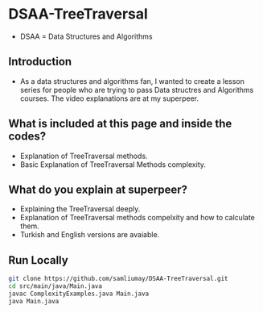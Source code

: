 # DSAA-TreeTraversal
* DSAA = Data Structures and Algorithms 

## Introduction 
* As a data structures and algorithms fan, I wanted to create a lesson series for people who are trying to pass Data structres and Algorithms courses. The video explanations are at my superpeer. 

## What is included at this page and inside the codes? 
* Explanation of TreeTraversal methods. 
* Basic Explanation of TreeTraversal Methods complexity. 

## What do you explain at superpeer?
* Explaining the TreeTraversal deeply. 
* Explanation of TreeTraversal methods compelxity and how to calculate them. 
* Turkish and English versions are avaiable. 

## Run Locally

```bash
git clone https://github.com/samliumay/DSAA-TreeTraversal.git
cd src/main/java/Main.java
javac ComplexityExamples.java Main.java
java Main.java
```
